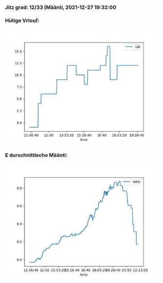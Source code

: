 ### Jitz grad: 12/33 (Määnti, 2021-12-27 19:32:00

### Hütige Vrlouf:
![Graph](Today.png)

### E durschnittleche Määnti:
![Graph](Määnti.png)